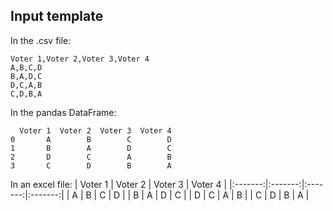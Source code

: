 ## Input template

In the .csv file: 
```
Voter 1,Voter 2,Voter 3,Voter 4
A,B,C,D
B,A,D,C
D,C,A,B
C,D,B,A
```

In the pandas DataFrame:
```
  Voter 1  Voter 2  Voter 3  Voter 4
0       A        B        C        D
1       B        A        D        C
2       D        C        A        B
3       C        D        B        A
```

In an excel file:
| Voter 1 | Voter 2 | Voter 3 | Voter 4 |
|:-------:|:-------:|:-------:|:-------:|
| A       | B       | C       | D       |
| B       | A       | D       | C       |
| D       | C       | A       | B       |
| C       | D       | B       | A       |
